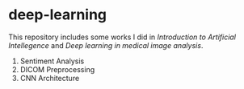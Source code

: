 # deep-learning

This repository includes some works I did in *Introduction to Artificial Intellegence* and *Deep learning in medical image analysis*.
1. Sentiment Analysis 
2. DICOM Preprocessing
3. CNN Architecture
